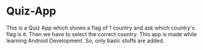 # Quiz-App
This is a Quiz App which shows a flag of 1 country and ask which country's flag is it. Then we have to select the correct country. 
This app is made while learning Android Development. So, only basic stuffs are added.
